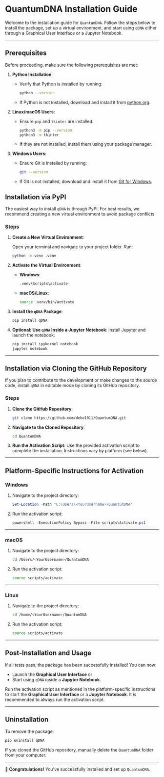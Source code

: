 
# QuantumDNA Installation Guide

Welcome to the installation guide for `QuantumDNA`. Follow the steps below to install the package, set up a virtual environment, and start using `qDNA` either through a Graphical User Interface or a Jupyter Notebook.

---

## Prerequisites

Before proceeding, make sure the following prerequisites are met:

1. **Python Installation**:
   - Verify that Python is installed by running:

     ```bash
     python --version
     ```

   - If Python is not installed, download and install it from [python.org](https://www.python.org/downloads/).

2. **Linux/macOS Users**:
   - Ensure `pip` and `tkinter` are installed:

     ```bash
     python3 -m pip --version
     python3 -m tkinter
     ```

   - If they are not installed, install them using your package manager.

3. **Windows Users**:
   - Ensure Git is installed by running:

     ```bash
     git --version
     ```

   - If Git is not installed, download and install it from [Git for Windows](https://gitforwindows.org/).

## Installation via PyPI

The easiest way to install `qDNA` is through PyPI. For best results, we recommend creating a new virtual environment to avoid package conflicts.

### Steps

1. **Create a New Virtual Environment**:

    Open your terminal and navigate to your project folder. Run:

    ```bash
    python -m venv .venv
    ```

2. **Activate the Virtual Environment**:
    - **Windows**:

      ```bash
      .venv\Scripts\activate
      ```

    - **macOS/Linux**:

      ```bash
      source .venv/bin/activate
      ```

3. **Install the `qDNA` Package**:

    ```bash
    pip install qDNA
    ```

4. **Optional: Use `qDNA` Inside a Jupyter Notebook**:
    Install Jupyter and launch the notebook:

    ```bash
    pip install ipykernel notebook
    jupyter notebook
    ```

---

## Installation via Cloning the GitHub Repository

If you plan to contribute to the development or make changes to the source code, install `qDNA` in editable mode by cloning its GitHub repository.

### Steps

1. **Clone the GitHub Repository**:

    ```bash
    git clone https://github.com/dehe1011/QuantumDNA.git
    ```

2. **Navigate to the Cloned Repository**:

    ```bash
    cd QuantumDNA
    ```

3. **Run the Activation Script**:
    Use the provided activation script to complete the installation. Instructions vary by platform (see below).

---

## Platform-Specific Instructions for Activation

### **Windows**

1. Navigate to the project directory:

    ```powershell
    Set-Location -Path "C:\Users\<YourUsername>\QuantumDNA"
    ```

2. Run the activation script:

    ```powershell
    powershell -ExecutionPolicy Bypass -File scripts\Activate.ps1
    ```

---

### **macOS**

1. Navigate to the project directory:

    ```bash
    cd /Users/<YourUsername>/QuantumDNA
    ```

2. Run the activation script:

    ```bash
    source scripts/activate
    ```

---

### **Linux**

1. Navigate to the project directory:

    ```bash
    cd /home/<YourUsername>/QuantumDNA
    ```

2. Run the activation script:

    ```bash
    source scripts/activate
    ```

---

## Post-Installation and Usage

If all tests pass, the package has been successfully installed! You can now:

- Launch the **Graphical User Interface** or
- Start using `qDNA` inside a **Jupyter Notebook**.

Run the activation script as mentioned in the platform-specific instructions to start the **Graphical User Interface** or a **Jupyter Notebook**. It is recommended to always run the activation script.

---

## Uninstallation

To remove the package:

```bash
pip uninstall qDNA
```

If you cloned the GitHub repository, manually delete the `QuantumDNA` folder from your computer.

---

🎉 **Congratulations!** You’ve successfully installed and set up `QuantumDNA`.
